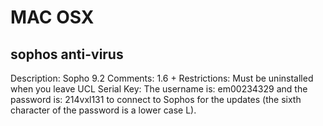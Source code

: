 # MAC OSX

## sophos anti-virus

Description:    Sopho 9.2
Comments:       1.6 +
Restrictions:   Must be uninstalled when you leave UCL
Serial Key:     The username is: em00234329 and the password is: 214vxl131 to connect to Sophos for the updates (the sixth character of the password is a lower case L).

